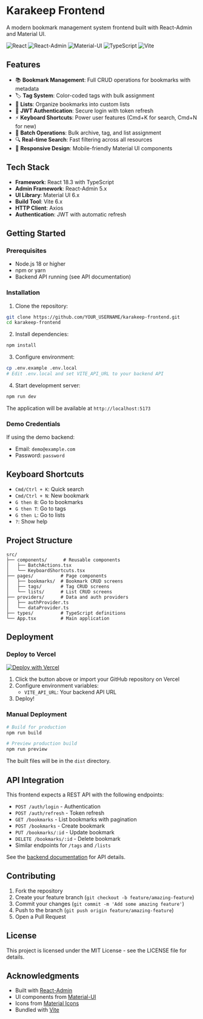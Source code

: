 # Karakeep Frontend

A modern bookmark management system frontend built with React-Admin and Material UI.

![React](https://img.shields.io/badge/React-18.3-blue)
![React-Admin](https://img.shields.io/badge/React--Admin-5.x-orange)
![Material-UI](https://img.shields.io/badge/Material--UI-6.x-blue)
![TypeScript](https://img.shields.io/badge/TypeScript-5.x-blue)
![Vite](https://img.shields.io/badge/Vite-6.x-purple)

## Features

- 📚 **Bookmark Management**: Full CRUD operations for bookmarks with metadata
- 🏷️ **Tag System**: Color-coded tags with bulk assignment
- 📁 **Lists**: Organize bookmarks into custom lists
- 🔐 **JWT Authentication**: Secure login with token refresh
- ⚡ **Keyboard Shortcuts**: Power user features (Cmd+K for search, Cmd+N for new)
- 🎯 **Batch Operations**: Bulk archive, tag, and list assignment
- 🔍 **Real-time Search**: Fast filtering across all resources
- 📱 **Responsive Design**: Mobile-friendly Material UI components

## Tech Stack

- **Framework**: React 18.3 with TypeScript
- **Admin Framework**: React-Admin 5.x
- **UI Library**: Material UI 6.x
- **Build Tool**: Vite 6.x
- **HTTP Client**: Axios
- **Authentication**: JWT with automatic refresh

## Getting Started

### Prerequisites

- Node.js 18 or higher
- npm or yarn
- Backend API running (see API documentation)

### Installation

1. Clone the repository:
```bash
git clone https://github.com/YOUR_USERNAME/karakeep-frontend.git
cd karakeep-frontend
```

2. Install dependencies:
```bash
npm install
```

3. Configure environment:
```bash
cp .env.example .env.local
# Edit .env.local and set VITE_API_URL to your backend API
```

4. Start development server:
```bash
npm run dev
```

The application will be available at `http://localhost:5173`

### Demo Credentials

If using the demo backend:
- Email: `demo@example.com`
- Password: `password`

## Keyboard Shortcuts

- `Cmd/Ctrl + K`: Quick search
- `Cmd/Ctrl + N`: New bookmark
- `G then B`: Go to bookmarks
- `G then T`: Go to tags  
- `G then L`: Go to lists
- `?`: Show help

## Project Structure

```
src/
├── components/      # Reusable components
│   ├── BatchActions.tsx
│   └── KeyboardShortcuts.tsx
├── pages/          # Page components
│   ├── bookmarks/  # Bookmark CRUD screens
│   ├── tags/       # Tag CRUD screens
│   └── lists/      # List CRUD screens
├── providers/      # Data and auth providers
│   ├── authProvider.ts
│   └── dataProvider.ts
├── types/          # TypeScript definitions
└── App.tsx         # Main application
```

## Deployment

### Deploy to Vercel

[![Deploy with Vercel](https://vercel.com/button)](https://vercel.com/new/clone?repository-url=https://github.com/YOUR_USERNAME/karakeep-frontend)

1. Click the button above or import your GitHub repository on Vercel
2. Configure environment variables:
   - `VITE_API_URL`: Your backend API URL
3. Deploy!

### Manual Deployment

```bash
# Build for production
npm run build

# Preview production build
npm run preview
```

The built files will be in the `dist` directory.

## API Integration

This frontend expects a REST API with the following endpoints:

- `POST /auth/login` - Authentication
- `POST /auth/refresh` - Token refresh
- `GET /bookmarks` - List bookmarks with pagination
- `POST /bookmarks` - Create bookmark
- `PUT /bookmarks/:id` - Update bookmark
- `DELETE /bookmarks/:id` - Delete bookmark
- Similar endpoints for `/tags` and `/lists`

See the [backend documentation](https://github.com/YOUR_USERNAME/karakeep-backend) for API details.

## Contributing

1. Fork the repository
2. Create your feature branch (`git checkout -b feature/amazing-feature`)
3. Commit your changes (`git commit -m 'Add some amazing feature'`)
4. Push to the branch (`git push origin feature/amazing-feature`)
5. Open a Pull Request

## License

This project is licensed under the MIT License - see the LICENSE file for details.

## Acknowledgments

- Built with [React-Admin](https://marmelab.com/react-admin/)
- UI components from [Material-UI](https://mui.com/)
- Icons from [Material Icons](https://mui.com/material-ui/material-icons/)
- Bundled with [Vite](https://vitejs.dev/)